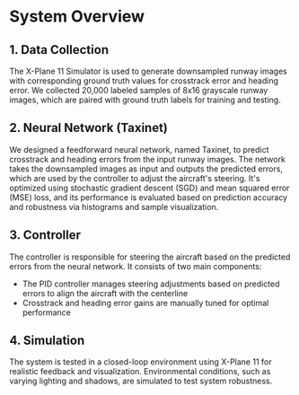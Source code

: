 # System Overview

## 1. Data Collection

The X-Plane 11 Simulator is used to generate downsampled runway images with corresponding ground truth values for crosstrack error and heading error. We collected 20,000 labeled samples of 8x16 grayscale runway images, which are paired with ground truth labels for training and testing.

## 2. Neural Network (Taxinet)

We designed a feedforward neural network, named Taxinet, to predict crosstrack and heading errors from the input runway images. The network takes the downsampled images as input and outputs the predicted errors, which are used by the controller to adjust the aircraft's steering. It's optimized using stochastic gradient descent (SGD) and mean squared error (MSE) loss, and its performance is evaluated based on prediction accuracy and robustness via histograms and sample visualization.

## 3. **Controller**

The controller is responsible for steering the aircraft based on the predicted errors from the neural network. It consists of two main components:

- The PID controller manages steering adjustments based on predicted errors to align the aircraft with the centerline
- Crosstrack and heading error gains are manually tuned for optimal performance

## 4. Simulation

The system is tested in a closed-loop environment using X-Plane 11 for realistic feedback and visualization. Environmental conditions, such as varying lighting and shadows, are simulated to test system robustness.
